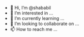 - 👋 Hi, I’m @shababil
- 👀 I’m interested in ...
- 🌱 I’m currently learning ...
- 💞️ I’m looking to collaborate on ...
- 📫 How to reach me ...

<!---
shababil/shababil is a ✨ special ✨ repository because its `README.md` (this file) appears on your GitHub profile.
You can click the Preview link to take a look at your changes.
--->
